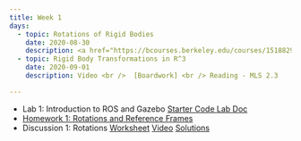 ```yaml
---
title: Week 1
days:
  - topic: Rotations of Rigid Bodies
    date: 2020-08-30
    description: <a href="https://bcourses.berkeley.edu/courses/1518829/external_tools/78985">Video</a> <br />  Lecture Slides <br /> [Boardwork] <br /> Reading - MLS 2.1, 2.2
  - topic: Rigid Body Transformations in R^3
    date: 2020-09-01
    description: Video <br />  [Boardwork] <br /> Reading - MLS 2.3

---
```

- Lab 1: Introduction to ROS and Gazebo <a href="https://github.com/ucb-ee106/106a-fa22-labs-starter/tree/main/Lab1"> Starter Code </a> [Lab Doc](../assets/labs/lab1.pdf)
- [Homework 1: Rotations and Reference Frames](../assets/hw/hw1.zip)
- Discussion 1: Rotations [Worksheet](../assets/discussions/D1___Rotations.pdf) <a href="https://youtu.be/4Clk3Kg78HY">Video</a> [Solutions](../assets/discussions/D1___Rotations_solutions.pdf)

